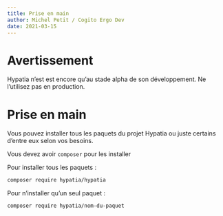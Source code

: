 ```yaml
---
title: Prise en main
author: Michel Petit / Cogito Ergo Dev
date: 2021-03-15
---
```


# Avertissement

Hypatia n’est est encore qu’au stade alpha de son développement. Ne l’utilisez pas en production.

# Prise en main

Vous pouvez installer tous les paquets du projet Hypatia ou juste certains d’entre eux selon vos besoins.

Vous devez avoir `composer` pour les installer

Pour installer tous les paquets :

```bash
composer require hypatia/hypatia
```

Pour n’installer qu’un seul paquet :

```bash
composer require hypatia/nom-du-paquet
```

